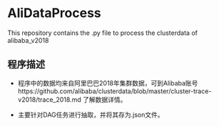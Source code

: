 # AliDataProcess
This repository contains the .py file to process the clusterdata of alibaba_v2018
## 程序描述
- 程序中的数据均来自阿里巴巴2018年集群数据，可到Alibaba账号https://github.com/alibaba/clusterdata/blob/master/cluster-trace-v2018/trace_2018.md 了解数据详情。

- 主要针对DAG任务进行抽取，并将其存为.json文件。

